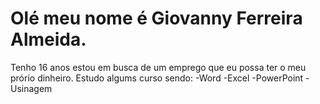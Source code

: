 # Olé meu nome é Giovanny Ferreira Almeida.
Tenho 16 anos estou em busca de um emprego que eu possa ter o meu prório dinheiro.
Estudo algums curso sendo: 
-Word 
-Excel
-PowerPoint
-Usinagem
